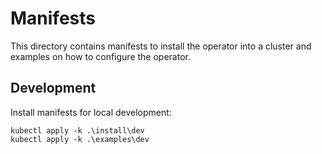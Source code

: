 # Manifests

This directory contains manifests to install the operator into a cluster and examples on how to configure the operator.

## Development

Install manifests for local development:

```
kubectl apply -k .\install\dev
kubectl apply -k .\examples\dev
```
